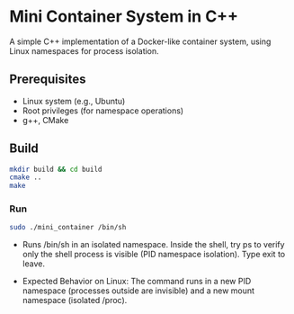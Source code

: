 # Mini Container System in C++

A simple C++ implementation of a Docker-like container system, using Linux namespaces for process isolation.

## Prerequisites
- Linux system (e.g., Ubuntu)
- Root privileges (for namespace operations)
- g++, CMake

## Build
```bash
mkdir build && cd build
cmake ..
make
```

### Run
```bash
sudo ./mini_container /bin/sh
```

- Runs /bin/sh in an isolated namespace. Inside the shell, try ps to verify only the shell process is visible (PID namespace isolation). Type exit to leave.

- Expected Behavior on Linux: The command runs in a new PID namespace (processes outside are invisible) and a new mount namespace (isolated /proc).
